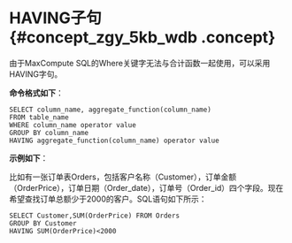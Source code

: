 # HAVING子句 {#concept_zgy_5kb_wdb .concept}

由于MaxCompute SQL的Where关键字无法与合计函数一起使用，可以采用HAVING字句。

**命令格式如下**：

```
SELECT column_name, aggregate_function(column_name)
FROM table_name
WHERE column_name operator value
GROUP BY column_name
HAVING aggregate_function(column_name) operator value
```

**示例如下**：

比如有一张订单表Orders，包括客户名称（Customer），订单金额（OrderPrice），订单日期（Order\_date），订单号（Order\_id）四个字段。现在希望查找订单总额少于2000的客户。SQL语句如下所示：

```
SELECT Customer,SUM(OrderPrice) FROM Orders
GROUP BY Customer
HAVING SUM(OrderPrice)<2000
```

